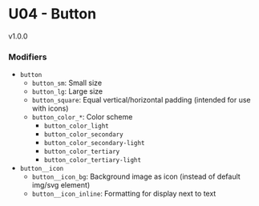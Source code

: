 # U04 - Button
v1.0.0

### Modifiers
* `button`
    * `button_sm`: Small size
    * `button_lg`: Large size
    * `button_square`: Equal vertical/horizontal padding (intended for use with icons)
    * `button_color_*`: Color scheme
        * `button_color_light`
        * `button_color_secondary`
        * `button_color_secondary-light`
        * `button_color_tertiary`
        * `button_color_tertiary-light`
* `button__icon`
    * `button__icon_bg`: Background image as icon (instead of default img/svg element)
    * `button__icon_inline`: Formatting for display next to text

